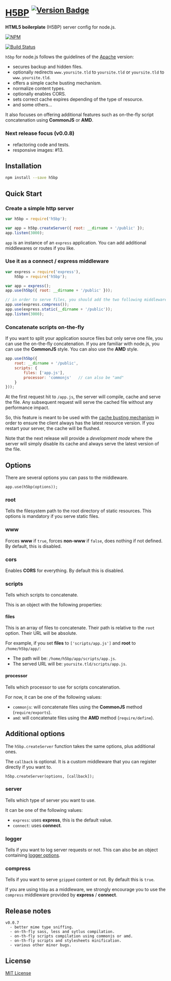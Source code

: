 # [H5BP](http://h5bp.github.com) <sup>[![Version Badge](http://vb.teelaun.ch/h5bp/server-configs-node.svg#0.0.7)](https://npmjs.org/package/h5bp)</sup>

**HTML5 boilerplate** (H5BP) server config for node.js.

[![NPM](https://nodei.co/npm/h5bp.png)](https://nodei.co/npm/h5bp/)

[![Build Status](https://secure.travis-ci.org/h5bp/server-configs-node.png)](http://travis-ci.org/h5bp/server-configs-node)

`h5bp` for node.js follows the guidelines of the [Apache] version:
 - secures backup and hidden files.
 - optionally redirects `www.yoursite.tld` to `yoursite.tld` or `yoursite.tld` to `www.yoursite.tld`.
 - offers a simple cache busting mechanism.
 - normalize content types.
 - optionally enables CORS.
 - sets correct cache expires depending of the type of resource.
 - and some others...

It also focuses on offering additional features such as on-the-fly script concatenation using **CommonJS** or **AMD**.

[Apache]: https://github.com/h5bp/server-configs-apache

### Next release focus (v0.0.8)

 - refactoring code and tests.
 - responsive images: #13.

## Installation

```bash
npm install --save h5bp
```

## Quick Start

### Create a simple http server

```javascript
var h5bp = require('h5bp');

var app = h5bp.createServer({ root: __dirname + '/public' });
app.listen(3000);
```

`app` is an instance of an `express` application. You can add additional middlewares or routes if you like.

### Use it as a connect / express middleware

```javascript
var express = require('express'),
    h5bp = require('h5bp');

var app = express();
app.use(h5bp({ root: __dirname + '/public' }));

// in order to serve files, you should add the two following middlewares
app.use(express.compress());
app.use(express.static(__dirname + '/public'));
app.listen(3000);
```

### Concatenate scripts on-the-fly

If you want to split your application source files but only serve one file, you can use the on-the-fly concatenation.
If you are familiar with node.js, you can use the **CommonJS** style. You can also use the **AMD** style.

```javascript
app.use(h5bp({
    root: __dirname + '/public',
    scripts: {
        files: ['app.js'],
        processor: 'commonjs'   // can also be "amd"
    }
}));
```

At the first request hit to `/app.js`, the server will compile, cache and serve the file. Any subsequent request will
serve the cached file without any performance impact.

So, this feature is meant to be used with the [cache busting mechanism] in order to ensure the client always has the
latest resource version. If you restart your server, the cache will be flushed.

Note that the next release will provide a *development mode* where the server will simply disable its cache and
always serve the latest version of the file.

[cache busting mechanism]: https://github.com/h5bp/server-configs/tree/master/apache#cache-busting

## Options

There are several options you can pass to the middleware.

`app.use(h5bp(options));`

### root

Tells the filesystem path to the root directory of static resources. This options is mandatory if you serve static files.

### www

Forces **www** if `true`, forces **non-www** if `false`, does nothing if not defined. By default, this is disabled.

### cors

Enables **CORS** for everything. By default this is disabled.

### scripts

Tells which scripts to concatenate.

This is an object with the following properties:

#### files

This is an array of files to concatenate. Their path is relative to the `root` option. Their URL will be absolute.

For example, if you set **files** to `['scripts/app.js']` and **root** to `/home/h5bp/app/`:
 - The path will be: `/home/h5bp/app/scripts/app.js`.
 - The served URL will be: `yoursite.tld/scripts/app.js`.

#### processor

Tells which processor to use for scripts concatenation.

For now, it can be one of the following values:
 - `commonjs`: will concatenate files using the **CommonJS** method (`require/exports`).
 - `amd`: will concatenate files using the **AMD** method (`require/define`).

## Additional options

The `h5bp.createServer` function takes the same options, plus additional ones.

The `callback` is optional. It is a custom middleware that you can register directly if you want to.

`h5bp.createServer(options, [callback]);`

### server

Tells which type of server you want to use.

It can be one of the following values:
 - `express`: uses **express**, this is the default value.
 - `connect`: uses **connect**.

### logger

Tells if you want to log server requests or not. This can also be an object containing [logger options].

[logger options]: http://www.senchalabs.org/connect/middleware-logger.html

### compress

Tells if you want to serve `gzipped` content or not. By default this is `true`.

If you are using `h5bp` as a middleware, we strongly encourage you to use the `compress` middleware provided by
**express** / **connect**.

## Release notes

```
v0.0.7
  - better mime type sniffing.
  - on-th-fly sass, less and sytlus compilation.
  - on-th-fly scripts compilation using commonjs or amd.
  - on-th-fly scripts and stylesheets minification.
  - various other minor bugs.
```

## License

[MIT License](LICENSE.md)

